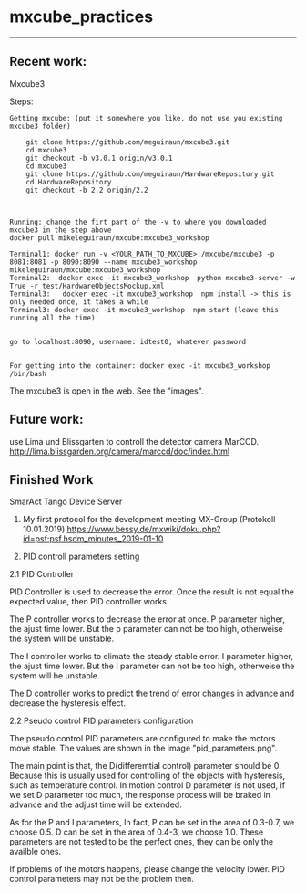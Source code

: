 # mxcube_practices

----------------------------------------------------------------------------------------------------------------------------
Recent work:
---------------------------------------------------------
Mxcube3

Steps:


    Getting mxcube: (put it somewhere you like, do not use you existing mxcube3 folder)

        git clone https://github.com/meguiraun/mxcube3.git
        cd mxcube3
        git checkout -b v3.0.1 origin/v3.0.1
        cd mxcube3
        git clone https://github.com/meguiraun/HardwareRepository.git
        cd HardwareRepository
        git checkout -b 2.2 origin/2.2
         
         

    Running: change the firt part of the -v to where you downloaded mxcube3 in the step above
    docker pull mikeleguiraun/mxcube:mxcube3_workshop

    Terminal1: docker run -v <YOUR_PATH_TO_MXCUBE>:/mxcube/mxcube3 -p 8081:8081 -p 8090:8090 --name mxcube3_workshop  mikeleguiraun/mxcube:mxcube3_workshop
    Terminal2:  docker exec -it mxcube3_workshop  python mxcube3-server -w True -r test/HardwareObjectsMockup.xml
    Terminal3:   docker exec -it mxcube3_workshop  npm install -> this is only needed once, it takes a while
    Terminal3: docker exec -it mxcube3_workshop  npm start (leave this running all the time)
     

    go to localhost:8090, username: idtest0, whatever password
     

    For getting into the container: docker exec -it mxcube3_workshop /bin/bash

The mxcube3 is open in the web. See the "images".


Future work:
---------------------------------------------------------
use Lima und Blissgarten to controll the detector camera MarCCD. http://lima.blissgarden.org/camera/marccd/doc/index.html


Finished Work
-----------------------------------------------------------
  
  
 SmarAct Tango Device Server 


1. My first protocol for the development meeting MX-Group (Protokoll 10.01.2019) https://www.bessy.de/mxwiki/doku.php?id=psf:psf.hsdm_minutes_2019-01-10



2. PID controll parameters setting

 2.1 PID Controller


   PID Controller is used to decrease the error. Once the result is not equal the expected value, then PID controller works.

The P controller works to decrease the error at once. P parameter higher, the ajust time lower. But the p parameter can not be too high, otherweise the system will be unstable. 

The I controller works to elimate the steady stable error. I parameter higher, the ajust time lower. But the I parameter can not be too high, otherweise the system will be unstable. 

The D controller works to predict the trend of error changes in advance and decrease the hysteresis effect. 


 2.2 Pseudo control PID parameters configuration


   The pseudo control PID parameters are configured to make the motors move stable. The values are shown in the image "pid_parameters.png". 

   The main point is that, the D(differemtial control) parameter should be 0. Because this is usually used for controlling of the objects with hysteresis, such as temperature control. In motion control D parameter is not used, if we set D parameter too much, the response process will be braked in advance and the adjust time will be extended. 
  
  As for the P and I parameters, In fact, P can be set in the area of 0.3-0.7, we choose 0.5. D can be set in the area of 0.4-3, we choose 1.0. These parameters are not tested to be the perfect ones, they can be only the availble ones. 
  
  If problems of the motors happens, please change the velocity lower. PID control parameters may not be the problem then. 
